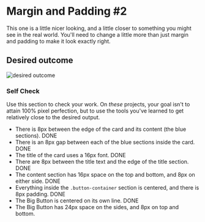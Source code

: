 # Margin and Padding #2

This one is a little nicer looking, and a little closer to something you might see in the real world. You'll need to change a little more than just margin and padding to make it look exactly right.

## Desired outcome

![desired outcome](./desired-outcome.png)

### Self Check

Use this section to check your work. On _these_ projects, your goal isn't to attain 100% pixel perfection, but to use the tools you've learned to get relatively close to the desired output.

- There is 8px between the edge of the card and its content (the blue sections). DONE
- There is an 8px gap between each of the blue sections inside the card. DONE
- The title of the card uses a 16px font. DONE
- There are 8px between the title text and the edge of the title section. DONE
- The content section has 16px space on the top and bottom, and 8px on either side. DONE
- Everything inside the `.button-container` section is centered, and there is 8px padding. DONE
- The Big Button is centered on its own line. DONE
- The Big Button has 24px space on the sides, and 8px on top and bottom.
